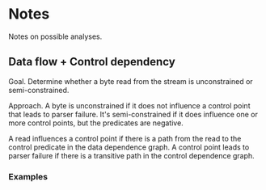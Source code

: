 # Notes

Notes on possible analyses.

## Data flow + Control dependency

Goal. Determine whether a byte read from the stream is unconstrained or
semi-constrained.

Approach. A byte is unconstrained if it does not influence a control point that
leads to parser failure.  It's semi-constrained if it does influence one or
more control points, but the predicates are negative.

A read influences a control point if there is a path from the read to the
control predicate in the data dependence graph.  A control point leads to
parser failure if there is a transitive path in the control dependence graph.

### Examples


